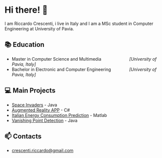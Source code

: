 # Hi there! 👋
I am Riccardo Crescenti, i live in Italy and  I am a MSc student in Computer Engineering at University of Pavia.

## 📚 Education 
- Master in Computer Science and Multimedia &emsp;&emsp;&emsp;&emsp;&emsp;&emsp; *[University of Pavia, Italy]*
- Bachelor in Electronic and Computer Engineering &emsp;&emsp;&emsp;&emsp;*[University of Pavia, Italy]*
## 💻 Main Projects
- [Space Invaders](https://github.com/riccardocrescenti/Space-Invaders) - Java
- [Augmented Reality APP](https://drive.google.com/file/d/1lWjWnliPcOgZjRWoj35tzdoAyVUUEjib/view) - C#
- [Italian Energy Consumption Prediction](https://github.com/riccardocrescenti/Italian-energy-consumption-prediction) - Matlab
- [Vanishing Point Detection](https://github.com/riccardocrescenti/VanishingPoint) - Java
## 📫 Contacts
- [crescenti.riccardo@gmail.com](mailto:crescenti.riccardo@gmail.com?subject=[GitHub]%20Source%20Han%20Sans)

<!--
**riccardocrescenti/riccardocrescenti** is a ✨ _special_ ✨ repository because its `README.md` (this file) appears on your GitHub profile.

Here are some ideas to get you started:

- 🔭 I’m currently working on ...
- 🌱 I’m currently learning ...
- 👯 I’m looking to collaborate on ...
- 🤔 I’m looking for help with ...
- 💬 Ask me about ...
- 📫 How to reach me: ...
- 😄 Pronouns: ...
- ⚡ Fun fact: ...
-->
